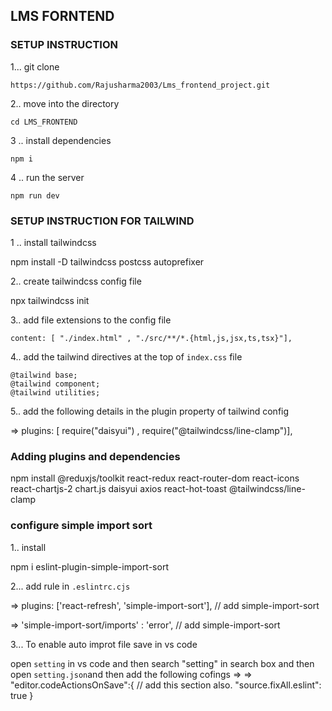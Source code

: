  ## LMS FORNTEND


 ### SETUP INSTRUCTION

1... git clone

    https://github.com/Rajusharma2003/Lms_frontend_project.git

2.. move into the directory

    cd LMS_FRONTEND  

3 .. install dependencies

    npm i

4 .. run the server

    npm run dev




### SETUP INSTRUCTION FOR TAILWIND

1 .. install tailwindcss 

npm install -D tailwindcss postcss autoprefixer


2.. create tailwindcss config file 

npx tailwindcss init


3.. add file extensions to the config file 

    content: [ "./index.html" , "./src/**/*.{html,js,jsx,ts,tsx}"],


4.. add the tailwind directives at the top of `index.css` file

    @tailwind base;
    @tailwind component;
    @tailwind utilities;

5.. add the following details in the plugin property of tailwind config

 => plugins: [ require("daisyui") , require("@tailwindcss/line-clamp")],




###   Adding plugins and dependencies

npm install @reduxjs/toolkit react-redux react-router-dom react-icons react-chartjs-2 chart.js daisyui axios react-hot-toast @tailwindcss/line-clamp


###  configure simple import sort 

1.. install

npm i eslint-plugin-simple-import-sort


2... add rule in `.eslintrc.cjs`

  =>  plugins: ['react-refresh', 'simple-import-sort'],   // add simple-import-sort

  => 'simple-import-sort/imports' : 'error',  // add simple-import-sort


3... To enable auto improt file save in vs code

  open `setting` in vs code and then search "setting" in search box and then open `setting.json`and then add the following cofings =>
       => "editor.codeActionsOnSave":{   // add this section also.
        "source.fixAll.eslint": true 
    }




